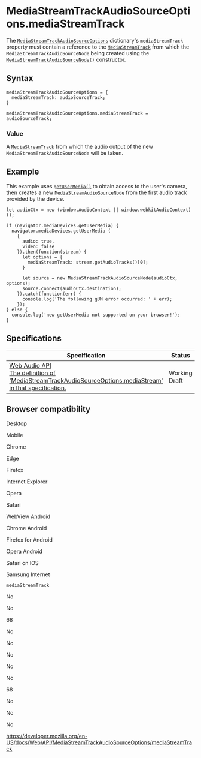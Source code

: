 # MediaStreamTrackAudioSourceOptions.mediaStreamTrack

The [`MediaStreamTrackAudioSourceOptions`](../mediastreamtrackaudiosourceoptions) dictionary's `mediaStreamTrack` property must contain a reference to the [`MediaStreamTrack`](../mediastreamtrack) from which the `MediaStreamTrackAudioSourceNode` being created using the [`MediaStreamTrackAudioSourceNode()`](../mediastreamtrackaudiosourcenode/mediastreamtrackaudiosourcenode) constructor.

## Syntax

    mediaStreamTrackAudioSourceOptions = {
      mediaStreamTrack: audioSourceTrack;
    }

    mediaStreamTrackAudioSourceOptions.mediaStreamTrack = audioSourceTrack;

### Value

A [`MediaStreamTrack`](../mediastreamtrack) from which the audio output of the new `MediaStreamTrackAudioSourceNode` will be taken.

## Example

This example uses [`getUserMedia()`](../mediadevices/getusermedia) to obtain access to the user's camera, then creates a new [`MediaStreamAudioSourceNode`](../mediastreamaudiosourcenode) from the first audio track provided by the device.

    let audioCtx = new (window.AudioContext || window.webkitAudioContext)();

    if (navigator.mediaDevices.getUserMedia) {
      navigator.mediaDevices.getUserMedia (
        {
          audio: true,
          video: false
        }).then(function(stream) {
          let options = {
            mediaStreamTrack: stream.getAudioTracks()[0];
          }

          let source = new MediaStreamTrackAudioSourceNode(audioCtx, options);
          source.connect(audioCtx.destination);
        }).catch(function(err) {
          console.log('The following gUM error occurred: ' + err);
        });
    } else {
      console.log('new getUserMedia not supported on your browser!');
    }

## Specifications

<table><thead><tr class="header"><th>Specification</th><th>Status</th><th>Comment</th></tr></thead><tbody><tr class="odd"><td><a href="https://webaudio.github.io/web-audio-api/#dom-mediastreamtrackaudiosourceoptions-mediastreamtrack">Web Audio API<br />
<span class="small">The definition of 'MediaStreamTrackAudioSourceOptions.mediaStream' in that specification.</span></a></td><td><span class="spec-wd">Working Draft</span></td><td></td></tr></tbody></table>

## Browser compatibility

Desktop

Mobile

Chrome

Edge

Firefox

Internet Explorer

Opera

Safari

WebView Android

Chrome Android

Firefox for Android

Opera Android

Safari on IOS

Samsung Internet

`mediaStreamTrack`

No

No

68

No

No

No

No

No

68

No

No

No

<a href="https://developer.mozilla.org/en-US/docs/Web/API/MediaStreamTrackAudioSourceOptions/mediaStreamTrack" class="_attribution-link">https://developer.mozilla.org/en-US/docs/Web/API/MediaStreamTrackAudioSourceOptions/mediaStreamTrack</a>
